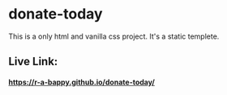 # donate-today
This is a only html and vanilla css project. It's a static templete.

## Live Link:
#### https://r-a-bappy.github.io/donate-today/
